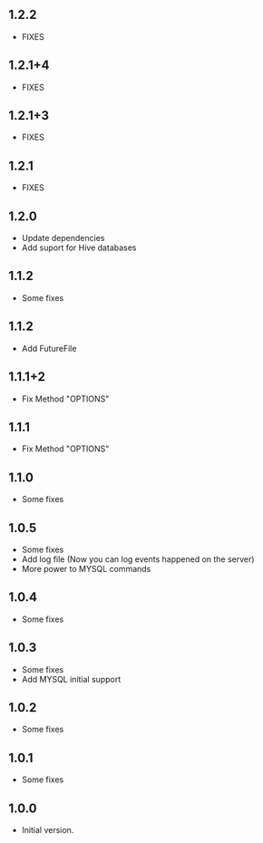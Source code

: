 ## 1.2.2

- FIXES

## 1.2.1+4

- FIXES

## 1.2.1+3

- FIXES

## 1.2.1

- FIXES

## 1.2.0

- Update dependencies
- Add suport for Hive databases

## 1.1.2

- Some fixes

## 1.1.2

- Add FutureFile

## 1.1.1+2

- Fix Method "OPTIONS"

## 1.1.1

- Fix Method "OPTIONS"

## 1.1.0

- Some fixes

## 1.0.5

- Some fixes
- Add log file (Now you can log events happened on the server)
- More power to MYSQL commands

## 1.0.4

- Some fixes

## 1.0.3

- Some fixes
- Add MYSQL initial support

## 1.0.2

- Some fixes

## 1.0.1

- Some fixes

## 1.0.0

- Initial version.